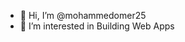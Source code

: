 - 👋 Hi, I’m @mohammedomer25
- 👀 I’m interested in Building Web Apps 
<!-- - 🌱 I’m currently learning ...
- 💞️ I’m looking to collaborate on ...
- 📫 How to reach me ... -->

<!---
mohammedomer25/mohammedomer25 is a ✨ special ✨ repository because its `README.md` (this file) appears on your GitHub profile.
You can click the Preview link to take a look at your changes.
--->

